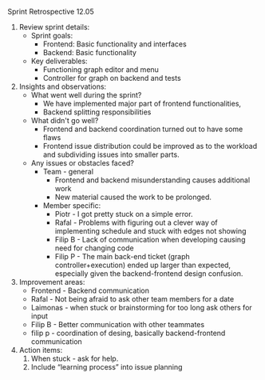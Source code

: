 Sprint Retrospective 12.05

1. Review sprint details:
    - Sprint goals:
        - Frontend: Basic functionality and interfaces
        - Backend: Basic functionality
    - Key deliverables:
        - Functioning graph editor and menu
        - Controller for graph on backend and tests
2. Insights and observations:
    - What went well during the sprint?
        - We have implemented major part of frontend functionalities,
        - Backend splitting responsibilities
    - What didn't go well?
        - Frontend and backend coordination turned out to have some flaws
        - Frontend issue distribution could be improved as to the workload and subdividing issues into smaller parts.
    - Any issues or obstacles faced?
        - Team - general
            - Frontend and backend misunderstanding causes additional work
            - New material caused the work to be prolonged.
        - Member specific:
            - Piotr - I got pretty stuck on a simple error.
            - Rafal - Problems with figuring out a clever way of implementing schedule and stuck with edges not showing
            - Filip B - Lack of communication when developing causing need for changing code
            - Filip P - The main back-end ticket (graph controller+execution) ended up larger than expected, especially given the backend-frontend design confusion.
3. Improvement areas:
    - Frontend - Backend communication
    - Rafal - Not being afraid to ask other team members for a date
    - Laimonas - when stuck or brainstorming for too long ask others for input
    - Filip B - Better communication with other teammates
    - filip p - coordination of desing, basically backend-frontend communication
4. Action items:
    1. When stuck - ask for help.
    2. Include “learning process” into issue planning
